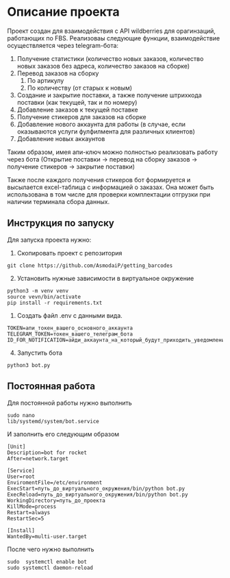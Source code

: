 # Описание проекта

Проект создан для взаимодействия с API wildberries для орагинзаций, работающих по FBS. Реализоваы следующие функции, взаимодействие осуществляется через telegram-бота:
1. Получение статистики (количество новых заказов, количество новых заказов без адреса, количество заказов на сборке)
2. Перевод заказов на сборку
   1. По артикулу
   2. По количеству (от старых к новым)
3. Создание и закрытие поставки, а также получение штрихкода поставки (как текущей, так и по номеру)
4. Добавление заказов к текущей поставке
5. Получение стикеров для заказов на сборке
6. Добавление нового аккаунта для работы (в случае, если оказываются услуги фулфилмента для различных клиентов)
7. Добавление новых аккаунтов

Таким образом, имея апи-ключ можно полностью реализовать работу через бота (Открытие поставки -> перевод на сборку заказов -> получение стикеров -> закрытие поставки)

Также после каждого получения стикеров бот формируется и высылается excel-таблица с  информацией о заказах. Она  может быть использована в том числе для проверки комплектации отгрузки при наличии терминала сбора данных.

## Инструкция по запуску

Для запуска проекта нужно:
1. Скопировать проект с репозитория
```
git clone https://github.com/AsmodaiP/getting_barcodes
```
2. Установить нужные зависимости в виртуальное окружение
```
python3 -m venv venv
source vevn/bin/activate
pip install -r requirements.txt
```
1. Создать файл .env с данными вида.
```
TOKEN=апи_токен_вашего_основного_аккаунта
TELEGRAM_TOKEN=токен_вашего_телеграм_бота
ID_FOR_NOTIFICATION=айди_аккаунта_на_который_будут_приходить_уведомления
```

4. Запустить бота
```
python3 bot.py
```

## Постоянная работа
Для постоянной работы нужно выполнить
```
sudo nano
lib/systemd/system/bot.service
```
И заполнить его следующим образом
```           
[Unit]
Description=bot for rocket
After=network.target

[Service]
User=root
EnviromentFile=/etc/environment
ExecStart=путь_до_виртуального_окружения/bin/python bot.py 
ExecReload=путь_до_виртуального_окружения/bin/python bot.py 
WorkingDirectory=путь_до_проекта
KillMode=process
Restart=always
RestartSec=5

[Install]
WantedBy=multi-user.target

```

После чего нужно выполнить
```
sudo  systemctl enable bot
sudo systemctl daemon-reload
```